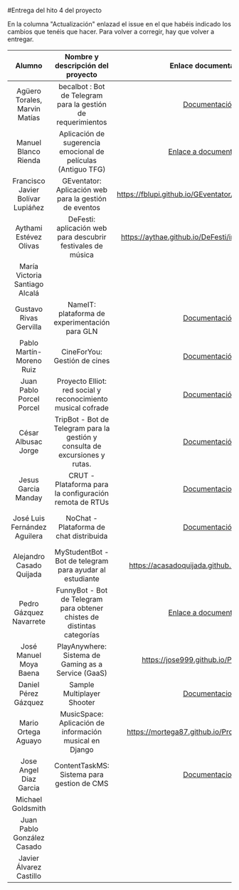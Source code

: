 #Entrega del hito 4 del proyecto

En la columna "Actualización" enlazad el issue en el que habéis
indicado los cambios que tenéis que hacer. Para volver a corregir, hay
que volver a entregar.

| Alumno  | Nombre y descripción del proyecto | Enlace documentación| Enlace a proyecto | Enlace a corrección de otro proyecto | Proyecto corregido por |
|:-:|:-:|:-:|:-:|:-:|:-:|
|Agüero Torales, Marvin Matías |becalbot : Bot de Telegram para la gestión de requerimientos |[Documentación](https://mmaguero.github.io/MII-CC16-17/) | [Proyecto](https://github.com/mmaguero/MII-CC16-17.git)| [Corrección](https://github.com/mmaguero/Ejercicios-CC16-17-MII/blob/master/Contenedores/CorreccionACompanhero.md) | Ok @joseangeldiazg|
|Manuel Blanco Rienda |Aplicación de sugerencia emocional de películas (Antiguo TFG)|[Enlace a documentación](https://github.com/manuelbr/Proyecto_CC/blob/master/README.md)|[Enlace a Proyecto](https://github.com/manuelbr/Proyecto_CC)|[Enlace a corrección a José Luis Fernández](https://github.com/okynos/ProyectoCC/blob/master/contenedores/correccion.md)|OK - Corregido por José Luis Fernández Aguilera|
| Francisco Javier Bolívar Lupiáñez | GEventator: Aplicación web para la gestión de eventos | https://fblupi.github.io/GEventator/index#contenedores | https://github.com/fblupi/GEventator | https://fblupi.github.io/GEventator/contenedores-otros | OK @AythaE|
|Aythami Estévez Olivas|DeFesti: aplicación web para descubrir festivales de música| https://aythae.github.io/DeFesti/index#contenedores | https://github.com/AythaE/DeFesti | https://aythae.github.io/DeFesti/prueba_contenedores_companieros| OK @fblupi | OK @pmmre
|María Victoria Santiago Alcalá ||| |  | |
|Gustavo Rivas Gervilla|NameIT: plataforma de experimentación para GLN|[Documentación](https://griger.github.io/CC/)|[Proyecto](https://github.com/Griger/CC)|[Al final de la página](https://griger.github.io/CC/)| OK @acasadoquijada|
|Pablo Martín-Moreno Ruiz|CineForYou: Gestión de cines|[Documentación](https://pmmre.github.io/CineForYou/)|[Enlace Proyecto](https://github.com/pmmre/CineForYou) | [Corrección Docker Aythami](https://github.com/AythaE/DeFesti/issues/14) | |
|Juan Pablo Porcel Porcel| Proyecto Elliot: red social y reconocimiento musical cofrade | [Documentación](https://jpporcel.github.io/Proyecto-Elliot/) | [Repositorio](https://github.com/JPPorcel/Proyecto-Elliot) |  |  |
|César Albusac Jorge|TripBot - Bot de Telegram para la gestión y consulta de excursiones y rutas.|[Documentación](https://cesar2.github.io/Tripbot/)|[Enlace a proyecto](https://github.com/cesar2/Tripbot)| [Correcion](https://github.com/cesar2/EjerciciosCloudComputing/blob/master/Temas/contenedorcomp.md) | |
|Jesus Garcia Manday|CRUT - Plataforma para la configuración remota de RTUs|[Documentacion](https://jmanday.github.io/CRUT/index#docker)|[Enlace al proyecto](https://github.com/jmanday/CRUT)|[Enlace correción 1](https://github.com/mortega87/ProyectoCC-16-17/issues/21) [Enlace correción 2](https://github.com/NestorsImagination/Sample-Multiplayer-Shooter/issues/25)|OK @mortega87
|José Luis Fernández Aguilera|NoChat - Plataforma de chat distribuida|[Documentación](https://okynos.github.io/ProyectoCC/)|[Nochat](https://github.com/okynos/ProyectoCC)|[Corrección](https://github.com/manuelbr/Proyecto_CC/blob/master/contenedores/Correcciones.md)|OK - Corregido por Manuel Blanco Rienda, OK - @jose999|
|Alejandro Casado Quijada|MyStudentBot - Bot de telegram para ayudar al estudiante|https://acasadoquijada.github.io/MyStudentBot/|https://github.com/acasadoquijada/MyStudentBot|https://acasadoquijada.github.io/MyStudentBot/correccionesDocker| OK @pedrogazquez OK @griger|
|Pedro Gázquez Navarrete|FunnyBot - Bot de Telegram para obtener chistes de distintas categorías|[Enlace a documentación](https://pedrogazquez.github.io/FunnyBot/)| [Enlace al proyecto](https://github.com/pedrogazquez/FunnyBot)| [Contenedor Alex](https://pedrogazquez.github.io/FunnyBot/dockerAlex)| OK @cesar2 |
| José Manuel Moya Baena | PlayAnywhere: Sistema de Gaming as a Service (GaaS) | https://jose999.github.io/PlayAnywhere/ | https://github.com/jose999/PlayAnywhere | [Enlace correccion](https://github.com/okynos/ProyectoCC/blob/master/contenedores/correccion.md) | |
|Daniel Pérez Gázquez| Sample Multiplayer Shooter | [Documentacion](https://github.com/NestorsImagination/Sample-Multiplayer-Shooter/blob/master/README.md) | [Enlace a Proyecto](https://github.com/NestorsImagination/Sample-Multiplayer-Shooter) |  | OK @mmaguero OK @jmanday|
|Mario Ortega Aguayo|MusicSpace: Aplicación de información musical en Django|https://mortega87.github.io/ProyectoCC-16-17/|https://github.com/mortega87/ProyectoCC-16-17|[Enlace a corrección](https://github.com/mortega87/ProyectoCC-16-17/issues/21) | OK @jmanday |
|Jose Angel Diaz Garcia|ContentTaskMS: Sistema para gestion de CMS|[Documentacion](https://joseangeldiazg.github.io/MII-CloudComputing)| [Enlace Proyecto](https://github.com/joseangeldiazg/MII-CloudComputing)| [Enlace Corrección](https://github.com/mmaguero/MII-CC16-17/issues/7#issuecomment-271393603) | |
|Michael Goldsmith||||||
|Juan Pablo González Casado||||||
| Javier Álvarez Castillo ||||

